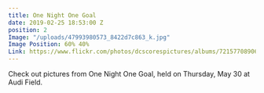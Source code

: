 ```yaml
---
title: One Night One Goal
date: 2019-02-25 18:53:00 Z
position: 2
Image: "/uploads/47993980573_8422d7c863_k.jpg"
Image Position: 60% 40%
Link: https://www.flickr.com/photos/dcscorespictures/albums/72157708906472866
---
```


Check out pictures from One Night One Goal, held on Thursday, May 30 at Audi Field.